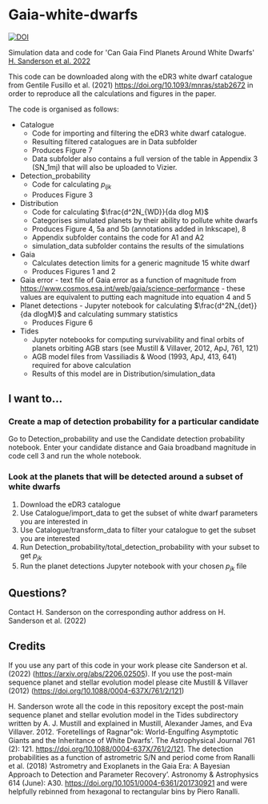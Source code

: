 # Gaia-white-dwarfs
[![DOI](https://zenodo.org/badge/491921013.svg)](https://doi.org/10.5281/zenodo.13870853)

Simulation data and code for 'Can Gaia Find Planets Around White Dwarfs' [H. Sanderson et al. 2022](https://doi.org/10.1093/mnras/stac2867)

This code can be downloaded along with the eDR3 white dwarf catalogue from Gentile Fusillo et al. (2021) https://doi.org/10.1093/mnras/stab2672 in order to reproduce all the calculations and figures in the paper. 

The code is organised as follows:

+ Catalogue
  + Code for importing and filtering the eDR3 white dwarf catalogue. 
  + Resulting filtered catalogues are in Data subfolder
  + Produces Figure 7
  + Data subfolder also contains a full version of the table in Appendix 3 (SN_1mj) that will also be uploaded to Vizier.
+ Detection_probability
  + Code for calculating $p_{ljk}$
  + Produces Figure 3
+ Distribution
  + Code for calculating $\frac{d^2N_{WD}}{da dlog M}$
  + Categorises simulated planets by their ability to pollute white dwarfs
  + Produces Figure 4, 5a and 5b (annotations added in Inkscape), 8
  + Appendix subfolder contains the code for A1 and A2
  + simulation_data subfolder contains the results of the simulations
+ Gaia
  + Calculates detection limits for a generic magnitude 15 white dwarf
  + Produces Figures 1 and 2
+ Gaia error - text file of Gaia error as a function of magnitude from https://www.cosmos.esa.int/web/gaia/science-performance - these values are equivalent to putting each magnitude into equation 4 and 5
+ Planet detections - Jupyter notebook for calculating $\frac{d^2N_{det}}{da dlogM}$ and calculating summary statistics
  + Produces Figure 6
+ Tides
  + Jupyter notebooks for computing survivability and final orbits of planets orbiting AGB stars (see 
Mustill & Villaver, 2012, ApJ, 761, 121)
  + AGB model files from Vassiliadis & Wood (1993, ApJ, 413, 641) required for above calculation
  + Results of this model are in Distribution/simulation_data

## I want to...

### Create a map of detection probability for a particular candidate
Go to Detection_probability and use the Candidate detection probability notebook. Enter your candidate distance and Gaia broadband magnitude in code cell 3 and run the whole notebook.

### Look at the planets that will be detected around a subset of white dwarfs

1. Download the eDR3 catalogue
2. Use Catalogue/import_data to get the subset of white dwarf parameters you are interested in
3. Use Catalogue/transform_data to filter your catalogue to get the subset you are interested
4. Run Detection_probability/total_detection_probability with your subset to get $p_{jk}$
5. Run the planet detections Jupyter notebook with your chosen $p_{jk}$ file

## Questions?
Contact H. Sanderson on the corresponding author address on H. Sanderson et al. (2022)

## Credits
If you use any part of this code in your work please cite Sanderson et al. (2022) (https://arxiv.org/abs/2206.02505). If you use the post-main sequence planet and stellar evolution model please cite Mustill & Villaver (2012) (https://doi.org/10.1088/0004-637X/761/2/121)

H. Sanderson wrote all the code in this repository except the post-main sequence planet and stellar evolution model in the Tides subdirectory written by A. J. Mustill and explained in Mustill, Alexander James, and Eva Villaver. 2012. ‘Foretellings of Ragnar\"ok: World-Engulfing Asymptotic Giants and the Inheritance of White Dwarfs’. The Astrophysical Journal 761 (2): 121. https://doi.org/10.1088/0004-637X/761/2/121.
The detection probabilities as a function of astrometric S/N and period come from Ranalli et al. (2018) ‘Astrometry and Exoplanets in the Gaia Era: A Bayesian Approach to Detection and Parameter Recovery’. Astronomy & Astrophysics 614 (June): A30. https://doi.org/10.1051/0004-6361/201730921 and were helpfully rebinned from hexagonal to rectangular bins by Piero Ranalli.

